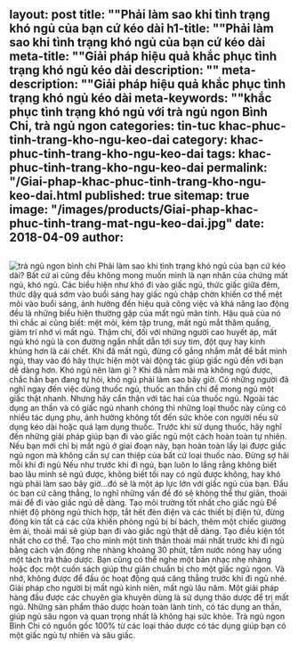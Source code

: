 
layout: post
title: ""Phải làm sao khi tình trạng khó ngủ của bạn cứ kéo dài
h1-title: ""Phải làm sao khi tình trạng khó ngủ của bạn cứ kéo dài
meta-title: ""Giải pháp hiệu quả khắc phục tình trạng khó ngủ kéo dài
description: ""
meta-description: ""Giải pháp hiệu quả khắc phục tình trạng khó ngủ kéo dài
meta-keywords: ""khắc phục tình trạng khó ngủ với trà ngủ ngon Bình Chi, trà ngủ ngon
categories: tin-tuc khac-phuc-tinh-trang-kho-ngu-keo-dai
category: khac-phuc-tinh-trang-kho-ngu-keo-dai
tags: khac-phuc-tinh-trang-kho-ngu-keo-dai
permalink: "/Giai-phap-khac-phuc-tinh-trang-kho-ngu-keo-dai.html
published: true
sitemap: true
image: "/images/products/Giai-phap-khac-phuc-tinh-trang-mat-ngu-keo-dai.jpg"
date: 2018-04-09 
author: 
---

## 

<img  src="/images/products/Giai-phap-khac-phuc-tinh-trang-mat-ngu-keo-dai.jpg" alt="trà ngủ ngon bình chi" class="image_fade responsive-img lazy"> 
Phải làm sao khi tình trạng khó ngủ của bạn cứ kéo dài?
Bất cứ ai cũng đều không mong muốn mình là nạn nhân của chứng mất ngủ, khó ngủ. Các biểu hiện như khó đi vào giấc ngủ, thức giấc giữa đêm, thức dậy quá sớm vào buổi sáng hay giấc ngủ chập chờn khiến cơ thể mệt mỏi vào buổi sáng, ảnh hưởng đến hiệu quả công việc và khả năng lao động đều là những biểu hiện thường gặp của mất ngủ mãn tính. Hậu quả của nó thì chắc ai cũng biết: mệt mỏi, kém tập trung, mất ngủ mắt thâm quầng, giảm trí nhớ vì mất ngủ. Thậm chí, đối với những người cao huyết áp, mất ngủ khó ngủ là con đường ngắn nhất dẫn tới suy tim, đột quỵ hay kinh khủng hơn là cái chết.
Khi đã mất ngủ, đừng cố gắng nhắm mắt để bắt mình ngủ, thay vào đó hãy thực hiện một vài động tác giúp giấc ngủ đến với bạn dễ dàng hơn.
Khó ngủ nên làm gì ?
Khi đã nằm mãi mà không ngủ được, chắc hẳn bạn đang tự hỏi, khó ngủ phải làm sao bây giờ. Có những người đã nghĩ ngay đến việc dùng thuốc ngủ, thuốc an thần chỉ để mong ngủ một giấc thật nhanh. Nhưng hãy cẩn thận với tác hai của thuốc ngủ. Ngoài tác dụng an thần và có giấc ngủ nhanh chóng thì những loại thuốc này cũng có nhiều tác dụng phụ, ảnh hưởng không tốt đến sức khỏe con người nếu sử dụng kéo dài hoặc quá lạm dụng thuốc.
Trước khi sử dụng thuốc, hãy nghĩ đến những giải pháp giúp bạn đi vào giấc ngủ một cách hoàn toàn tự nhiên. Nếu bạn mới chỉ bị mất ngủ ở giai đoạn này, bạn hoàn toàn lấy lại được giấc ngủ ngon mà không cần sự can thiệp của bất cứ loại thuốc nào.
Đừng sợ hãi mỗi khi đi ngủ
Nếu như trước khi đi ngủ, bạn luôn lo lắng rằng không biết bao lâu mình sẽ ngủ được, không biết tối nay có ngủ được không, hay khó ngủ phải làm sao bây giờ…đó sẽ là một áp lực lớn với giấc ngủ của bạn. Đầu óc bạn cứ căng thẳng, lo nghĩ những vấn đề đó sẽ không thể thư giãn, thoải mái để đi vào giấc ngủ dễ dàng.
Tạo môi trường tốt nhất cho giấc ngủ
Để nhiệt độ phòng ngủ thích hợp, tắt hết đèn điện và các thiết bị điện tử, đừng đóng kín tất cả các cửa khiến phòng ngủ bị bí bách, thêm một chiếc giường êm ái, thoải mái sẽ giúp bạn đi vào giấc ngủ thật dễ dàng.
Tạo điều kiện tốt nhất cho cơ thể.
Tạo cho mình một tinh thần thoải mái nhất trước khi đi ngủ bằng cách vận động nhẹ nhàng khoảng 30 phút, tắm nước nóng hay uống một tách trà thảo dược. Bạn cũng có thể nghe một bản nhạc nhẹ nhàng hoặc đọc một cuốn sách giúp thư giãn chuẩn bị cho một giấc ngủ ngon.
Và nhớ, không được để đầu óc hoạt động quá căng thẳng trước khi đi ngủ nhé.
Giải pháp cho người bị mất ngủ kinh niên, mất ngủ lâu năm.
Một giải pháp hàng đầu được các chuyên gia khuyên dùng là sử dụng thảo dược để trị mất ngủ. Những sản phẩm thảo dược hoàn toàn lành tính, có tác dụng an thần, giúp ngủ sâu ngon và quan trọng nhất là không hại sức khỏe.
Trà ngủ ngon Bình Chi có nguồn gốc 100% từ các loại thảo dược có tác dụng giúp bạn có một giấc ngủ tự nhiên và sâu giấc.

